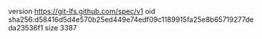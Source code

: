 version https://git-lfs.github.com/spec/v1
oid sha256:d58416d5d4e570b25ed449e74edf09c1189915fa25e8b65719277deda23536f1
size 3387
